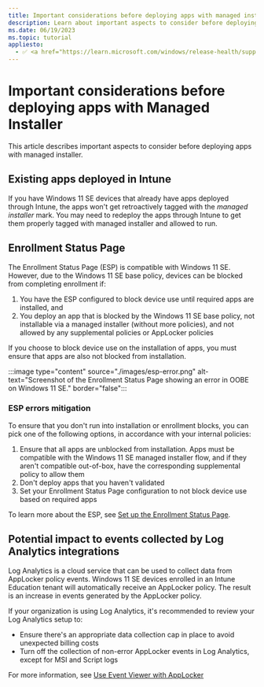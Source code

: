 ```yaml
---
title: Important considerations before deploying apps with managed installer
description: Learn about important aspects to consider before deploying apps with managed installer.
ms.date: 06/19/2023
ms.topic: tutorial
appliesto:
  - ✅ <a href="https://learn.microsoft.com/windows/release-health/supported-versions-windows-client" target="_blank">Windows 11 SE, version 22H2 and later</a>
---
```


# Important considerations before deploying apps with Managed Installer

This article describes important aspects to consider before deploying apps with managed installer.

## Existing apps deployed in Intune

If you have Windows 11 SE devices that already have apps deployed through Intune, the apps won't get retroactively tagged with the *managed installer* mark. You may need to redeploy the apps through Intune to get them properly tagged with managed installer and allowed to run.

## Enrollment Status Page

The Enrollment Status Page (ESP) is compatible with Windows 11 SE. However, due to the Windows 11 SE base policy, devices can be blocked from completing enrollment if:

1. You have the ESP configured to block device use until required apps are installed, and
2. You deploy an app that is blocked by the Windows 11 SE base policy, not installable via a managed installer (without more policies), and not allowed by any supplemental policies or AppLocker policies
<!--
For example, if you deploy a UWP LOB app but haven't deployed a supplemental policy to allow the app, ESP will fail.-->

If you choose to block device use on the installation of apps, you must ensure that apps are also not blocked from installation.

:::image type="content" source="./images/esp-error.png" alt-text="Screenshot of the Enrollment Status Page showing an error in OOBE on Windows 11 SE." border="false":::

### ESP errors mitigation

To ensure that you don't run into installation or enrollment blocks, you can pick one of the following options, in accordance with your internal policies:

1. Ensure that all apps are unblocked from installation. Apps must be compatible with the Windows 11 SE managed installer flow, and if they aren't compatible out-of-box, have the corresponding supplemental policy to allow them
2. Don't deploy apps that you haven't validated
3. Set your Enrollment Status Page configuration to not block device use based on required apps

To learn more about the ESP, see [Set up the Enrollment Status Page][MEM-1].

## Potential impact to events collected by Log Analytics integrations

Log Analytics is a cloud service that can be used to collect data from AppLocker policy events. Windows 11 SE devices enrolled in an Intune Education tenant will automatically receive an AppLocker policy. The result is an increase in events generated by the AppLocker policy.

If your organization is using Log Analytics, it's recommended to review your Log Analytics setup to:

- Ensure there's an appropriate data collection cap in place to avoid unexpected billing costs
- Turn off the collection of non-error AppLocker events in Log Analytics, except for MSI and Script logs

For more information, see [Use Event Viewer with AppLocker][WIN-1]

[MEM-1]: /mem/intune/enrollment/windows-enrollment-status
[WIN-1]: /windows/security/threat-protection/windows-defender-application-control/applocker/using-event-viewer-with-applocker
